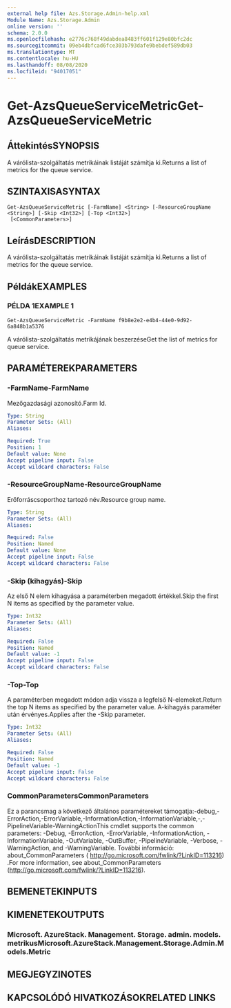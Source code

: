 ```yaml
---
external help file: Azs.Storage.Admin-help.xml
Module Name: Azs.Storage.Admin
online version: ''
schema: 2.0.0
ms.openlocfilehash: e2776c768f49dabdea8483ff601f129e80bfc2dc
ms.sourcegitcommit: 09eb4dbfcad6fce303b793dafe9bebdef589db03
ms.translationtype: MT
ms.contentlocale: hu-HU
ms.lasthandoff: 08/08/2020
ms.locfileid: "94017051"
---
```

# <span data-ttu-id="5c30a-101">Get-AzsQueueServiceMetric</span><span class="sxs-lookup"><span data-stu-id="5c30a-101">Get-AzsQueueServiceMetric</span></span>

## <span data-ttu-id="5c30a-102">Áttekintés</span><span class="sxs-lookup"><span data-stu-id="5c30a-102">SYNOPSIS</span></span>
<span data-ttu-id="5c30a-103">A várólista-szolgáltatás metrikáinak listáját számítja ki.</span><span class="sxs-lookup"><span data-stu-id="5c30a-103">Returns a list of metrics for the queue service.</span></span>

## <span data-ttu-id="5c30a-104">SZINTAXISA</span><span class="sxs-lookup"><span data-stu-id="5c30a-104">SYNTAX</span></span>

```
Get-AzsQueueServiceMetric [-FarmName] <String> [-ResourceGroupName <String>] [-Skip <Int32>] [-Top <Int32>]
 [<CommonParameters>]
```

## <span data-ttu-id="5c30a-105">Leírás</span><span class="sxs-lookup"><span data-stu-id="5c30a-105">DESCRIPTION</span></span>
<span data-ttu-id="5c30a-106">A várólista-szolgáltatás metrikáinak listáját számítja ki.</span><span class="sxs-lookup"><span data-stu-id="5c30a-106">Returns a list of metrics for the queue service.</span></span>

## <span data-ttu-id="5c30a-107">Példák</span><span class="sxs-lookup"><span data-stu-id="5c30a-107">EXAMPLES</span></span>

### <span data-ttu-id="5c30a-108">PÉLDA 1</span><span class="sxs-lookup"><span data-stu-id="5c30a-108">EXAMPLE 1</span></span>
```
Get-AzsQueueServiceMetric -FarmName f9b8e2e2-e4b4-44e0-9d92-6a848b1a5376
```

<span data-ttu-id="5c30a-109">A várólista-szolgáltatás metrikájának beszerzése</span><span class="sxs-lookup"><span data-stu-id="5c30a-109">Get the list of metrics for queue service.</span></span>

## <span data-ttu-id="5c30a-110">PARAMÉTEREK</span><span class="sxs-lookup"><span data-stu-id="5c30a-110">PARAMETERS</span></span>

### <span data-ttu-id="5c30a-111">-FarmName</span><span class="sxs-lookup"><span data-stu-id="5c30a-111">-FarmName</span></span>
<span data-ttu-id="5c30a-112">Mezőgazdasági azonosító.</span><span class="sxs-lookup"><span data-stu-id="5c30a-112">Farm Id.</span></span>

```yaml
Type: String
Parameter Sets: (All)
Aliases:

Required: True
Position: 1
Default value: None
Accept pipeline input: False
Accept wildcard characters: False
```

### <span data-ttu-id="5c30a-113">-ResourceGroupName</span><span class="sxs-lookup"><span data-stu-id="5c30a-113">-ResourceGroupName</span></span>
<span data-ttu-id="5c30a-114">Erőforráscsoporthoz tartozó név.</span><span class="sxs-lookup"><span data-stu-id="5c30a-114">Resource group name.</span></span>

```yaml
Type: String
Parameter Sets: (All)
Aliases:

Required: False
Position: Named
Default value: None
Accept pipeline input: False
Accept wildcard characters: False
```

### <span data-ttu-id="5c30a-115">-Skip (kihagyás)</span><span class="sxs-lookup"><span data-stu-id="5c30a-115">-Skip</span></span>
<span data-ttu-id="5c30a-116">Az első N elem kihagyása a paraméterben megadott értékkel.</span><span class="sxs-lookup"><span data-stu-id="5c30a-116">Skip the first N items as specified by the parameter value.</span></span>

```yaml
Type: Int32
Parameter Sets: (All)
Aliases:

Required: False
Position: Named
Default value: -1
Accept pipeline input: False
Accept wildcard characters: False
```

### <span data-ttu-id="5c30a-117">-Top</span><span class="sxs-lookup"><span data-stu-id="5c30a-117">-Top</span></span>
<span data-ttu-id="5c30a-118">A paraméterben megadott módon adja vissza a legfelső N-elemeket.</span><span class="sxs-lookup"><span data-stu-id="5c30a-118">Return the top N items as specified by the parameter value.</span></span>
<span data-ttu-id="5c30a-119">A-kihagyás paraméter után érvényes.</span><span class="sxs-lookup"><span data-stu-id="5c30a-119">Applies after the -Skip parameter.</span></span>

```yaml
Type: Int32
Parameter Sets: (All)
Aliases:

Required: False
Position: Named
Default value: -1
Accept pipeline input: False
Accept wildcard characters: False
```

### <span data-ttu-id="5c30a-120">CommonParameters</span><span class="sxs-lookup"><span data-stu-id="5c30a-120">CommonParameters</span></span>
<span data-ttu-id="5c30a-121">Ez a parancsmag a következő általános paramétereket támogatja:-debug,-ErrorAction,-ErrorVariable,-InformationAction,-InformationVariable,-,-PipelineVariable-WarningAction</span><span class="sxs-lookup"><span data-stu-id="5c30a-121">This cmdlet supports the common parameters: -Debug, -ErrorAction, -ErrorVariable, -InformationAction, -InformationVariable, -OutVariable, -OutBuffer, -PipelineVariable, -Verbose, -WarningAction, and -WarningVariable.</span></span> <span data-ttu-id="5c30a-122">További információ: about_CommonParameters ( http://go.microsoft.com/fwlink/?LinkID=113216) .</span><span class="sxs-lookup"><span data-stu-id="5c30a-122">For more information, see about_CommonParameters (http://go.microsoft.com/fwlink/?LinkID=113216).</span></span>

## <span data-ttu-id="5c30a-123">BEMENETEK</span><span class="sxs-lookup"><span data-stu-id="5c30a-123">INPUTS</span></span>

## <span data-ttu-id="5c30a-124">KIMENETEK</span><span class="sxs-lookup"><span data-stu-id="5c30a-124">OUTPUTS</span></span>

### <span data-ttu-id="5c30a-125">Microsoft. AzureStack. Management. Storage. admin. models. metrikus</span><span class="sxs-lookup"><span data-stu-id="5c30a-125">Microsoft.AzureStack.Management.Storage.Admin.Models.Metric</span></span>

## <span data-ttu-id="5c30a-126">MEGJEGYZI</span><span class="sxs-lookup"><span data-stu-id="5c30a-126">NOTES</span></span>

## <span data-ttu-id="5c30a-127">KAPCSOLÓDÓ HIVATKOZÁSOK</span><span class="sxs-lookup"><span data-stu-id="5c30a-127">RELATED LINKS</span></span>
